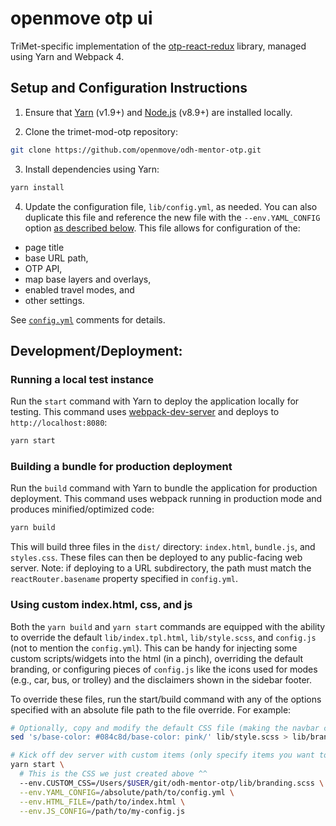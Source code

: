 # openmove otp ui

TriMet-specific implementation of the [otp-react-redux](https://github.com/opentripplanner/otp-react-redux) library, managed using Yarn and Webpack 4.

## Setup and Configuration Instructions

1. Ensure that [Yarn](https://yarnpkg.com/en/) (v1.9+) and [Node.js](https://nodejs.org/en/) (v8.9+) are installed locally.

2. Clone the trimet-mod-otp repository:

```bash
git clone https://github.com/openmove/odh-mentor-otp.git
```

3. Install dependencies using Yarn:

```bash
yarn install
```

4. Update the configuration file, `lib/config.yml`, as needed. You can also duplicate this file and reference the new file with the `--env.YAML_CONFIG` option [as described below](#using-custom-indexhtml-css-and-js). This file allows for configuration of the:

- page title
- base URL path,
- OTP API,
- map base layers and overlays,
- enabled travel modes, and
- other settings.

See [`config.yml`](https://github.com/openmove/odh-mentor-otp/blob/master/journey/config.yml) comments for details.

## Development/Deployment:

### Running a local test instance

Run the `start` command with Yarn to deploy the application locally for testing. This command uses [webpack-dev-server](https://github.com/webpack/webpack-dev-server) and deploys to `http://localhost:8080`:

```bash
yarn start
```

### Building a bundle for production deployment

Run the `build` command with Yarn to bundle the application for production deployment. This command uses webpack running in production mode and produces minified/optimized code:

```bash
yarn build
```

This will build three files in the `dist/` directory: `index.html`, `bundle.js`, and `styles.css`. These files can then be deployed to any public-facing web server. Note: if deploying to a URL subdirectory, the path must match the `reactRouter.basename` property specified in `config.yml`.

### Using custom index.html, css, and js

Both the `yarn build` and `yarn start` commands are equipped with the ability to override the default `lib/index.tpl.html`, `lib/style.scss`, and `config.js` (not to mention the `config.yml`). This can be handy for injecting some custom scripts/widgets into the html (in a pinch), overriding the default branding, or configuring pieces of `config.js` like the icons used for modes (e.g., car, bus, or trolley) and the disclaimers shown in the sidebar footer.

To override these files, run the start/build command with any of the options specified with an absolute file path to the file override. For example:

```bash
# Optionally, copy and modify the default CSS file (making the navbar color pink).
sed 's/base-color: #084c8d/base-color: pink/' lib/style.scss > lib/branding.scss

# Kick off dev server with custom items (only specify items you want to override).
yarn start \
  # This is the CSS we just created above ^^
  --env.CUSTOM_CSS=/Users/$USER/git/odh-mentor-otp/lib/branding.scss \
  --env.YAML_CONFIG=/absolute/path/to/config.yml \
  --env.HTML_FILE=/path/to/index.html \
  --env.JS_CONFIG=/path/to/my-config.js
```
